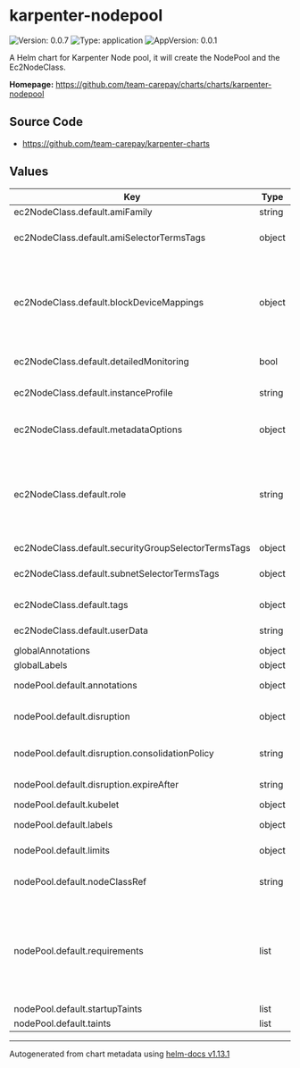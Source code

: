 # karpenter-nodepool

![Version: 0.0.7](https://img.shields.io/badge/Version-0.0.7-informational?style=flat-square) ![Type: application](https://img.shields.io/badge/Type-application-informational?style=flat-square) ![AppVersion: 0.0.1](https://img.shields.io/badge/AppVersion-0.0.1-informational?style=flat-square)

A Helm chart for Karpenter Node pool, it will create the NodePool and the Ec2NodeClass.

**Homepage:** <https://github.com/team-carepay/charts/charts/karpenter-nodepool>

## Source Code

* <https://github.com/team-carepay/karpenter-charts>

## Values

| Key | Type | Default | Description |
|-----|------|---------|-------------|
| ec2NodeClass.default.amiFamily | string | `"AL2"` | Required, resolves a default ami and userdata |
| ec2NodeClass.default.amiSelectorTermsTags | object | `{}` | Optional, discovers amis to override the amiFamily's default  Ex:    karpenter.sh/discovery: cluster-name |
| ec2NodeClass.default.blockDeviceMappings | object | `{}` | Optional, configures storage devices for the instance  Ex:   - deviceName: /dev/xvda    ebs:       volumeSize: 100Gi       volumeType: gp3       iops: 10000       encrypted: true       kmsKeyID: "arn:aws:kms:us-west-2:111122223333:key/1234abcd-12ab-34cd-56ef-1234567890ab"       deleteOnTermination: true       throughput: 125       snapshotID: snap-0123456789 |
| ec2NodeClass.default.detailedMonitoring | bool | `false` | Optional, configures detailed monitoring for the instance |
| ec2NodeClass.default.instanceProfile | string | `""` | Optional, IAM instance profile to use for the node identity.  Must specify one of "role" or "instanceProfile" for Karpenter to launch nodes |
| ec2NodeClass.default.metadataOptions | object | `{}` | Optional, configures IMDS for the instance  Ex:     httpEndpoint: enabled    httpProtocolIPv6: disabled    httpPutResponseHopLimit: 2    httpTokens: required |
| ec2NodeClass.default.role | string | `""` | Optional, IAM role to use for the node identity.  The "role" field is immutable after EC2NodeClass creation. This may change in the   future, but this restriction is currently in place today to ensure that Karpenter   avoids leaking managed instance profiles in your account.  Must specify one of "role" or "instanceProfile" for Karpenter to launch nodes |
| ec2NodeClass.default.securityGroupSelectorTermsTags | object | `{}` |  |
| ec2NodeClass.default.subnetSelectorTermsTags | object | `{}` | Required, discovers subnets to attach to instances  Ex:    karpenter.sh/discovery: cluster-name |
| ec2NodeClass.default.tags | object | `{}` | Optional, propagates tags to underlying EC2 resources |
| ec2NodeClass.default.userData | string | `""` | Optional, overrides autogenerated userdata with a merge semantic  Ex:    userData: |-     echo "Hello world" |
| globalAnnotations | object | `{}` |  |
| globalLabels | object | `{}` |  |
| nodePool.default.annotations | object | `{}` | Annotations are arbitrary key-values that are applied to all nodes |
| nodePool.default.disruption | object | `{"consolidationPolicy":"WhenUnderutilized","expireAfter":"720h"}` | like rolling Nodes due to them hitting their maximum lifetime (expiry) or scaling down nodes to reduce cluster cost |
| nodePool.default.disruption.consolidationPolicy | string | `"WhenUnderutilized"` | If using `WhenEmpty`, Karpenter will only consider nodes for consolidation that contain no workload pods |
| nodePool.default.disruption.expireAfter | string | `"720h"` | You can choose to disable expiration entirely by setting the string value 'Never' here |
| nodePool.default.kubelet | object | `{}` | maxPods: 20 |
| nodePool.default.labels | object | `{}` | Labels are arbitrary key-values that are applied to all nodes |
| nodePool.default.limits | object | `{"cpu":1000,"memory":"1000Gi"}` | Limits prevent Karpenter from creating new instances once the limit is exceeded. |
| nodePool.default.nodeClassRef | string | `"default"` | References the Cloud Provider's NodeClass resource, see your cloud provider specific documentation |
| nodePool.default.requirements | list | `[{"key":"karpenter.k8s.aws/instance-category","operator":"In","values":["c","m","r"]},{"key":"karpenter.k8s.aws/instance-cpu","operator":"In","values":["4","8","16","32"]},{"key":"karpenter.k8s.aws/instance-hypervisor","operator":"In","values":["nitro"]},{"key":"karpenter.k8s.aws/instance-generation","operator":"Gt","values":["2"]},{"key":"kubernetes.io/arch","operator":"In","values":["amd64"]},{"key":"karpenter.sh/capacity-type","operator":"In","values":["spot","on-demand"]}]` | https://kubernetes.io/docs/concepts/scheduling-eviction/assign-pod-node/#operators |
| nodePool.default.startupTaints | list | `[]` | effect: NoSchedule  |
| nodePool.default.taints | list | `[]` | effect: NoSchedule |

----------------------------------------------
Autogenerated from chart metadata using [helm-docs v1.13.1](https://github.com/norwoodj/helm-docs/releases/v1.13.1)
